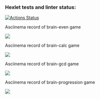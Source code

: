 ### Hexlet tests and linter status:
[![Actions Status](https://github.com/AnnJessMay/python-project-49/workflows/hexlet-check/badge.svg)](https://github.com/AnnJessMay/python-project-49/actions)

Asciinema record of brain-even game

<a href="https://asciinema.org/a/13zkaHvJ0PT8HgQ0Wu86wG5Pw" target="_blank"><img src="https://asciinema.org/a/13zkaHvJ0PT8HgQ0Wu86wG5Pw.svg" /></a>

Asciinema record of brain-calc game

<a href="https://asciinema.org/a/JGVfLfUq1eu0AayyHLaZPCQ7U" target="_blank"><img src="https://asciinema.org/a/JGVfLfUq1eu0AayyHLaZPCQ7U.svg" /></a>

Asciinema record of brain-gcd game

<a href="https://asciinema.org/a/rC4MDcn3JOIpjVNfm4v8R2yXn" target="_blank"><img src="https://asciinema.org/a/rC4MDcn3JOIpjVNfm4v8R2yXn.svg" /></a>

Asciinema record of brain-progression game

<a href="https://asciinema.org/a/ED4O7FeINAreSkZcBG7rpvN7o" target="_blank"><img src="https://asciinema.org/a/ED4O7FeINAreSkZcBG7rpvN7o.svg" /></a>
